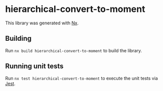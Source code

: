# hierarchical-convert-to-moment

This library was generated with [Nx](https://nx.dev).

## Building

Run `nx build hierarchical-convert-to-moment` to build the library.

## Running unit tests

Run `nx test hierarchical-convert-to-moment` to execute the unit tests via [Jest](https://jestjs.io).
